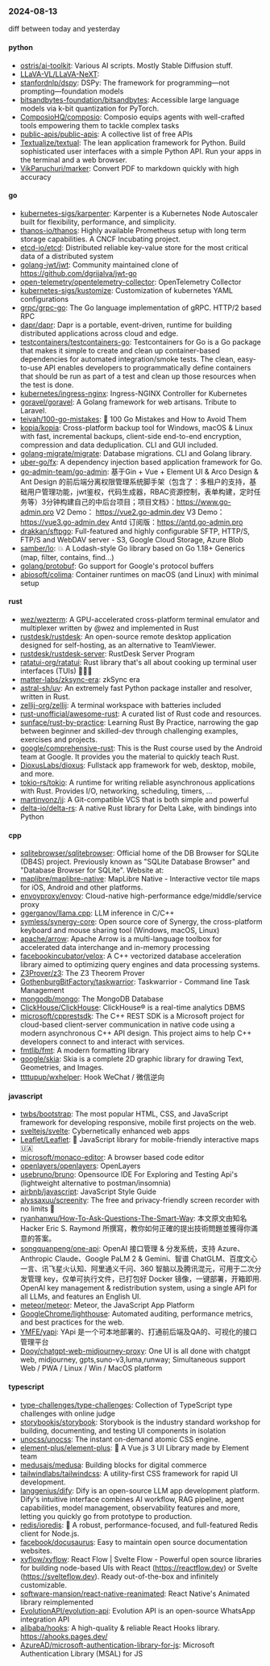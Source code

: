 ### 2024-08-13
diff between today and yesterday

#### python
* [ostris/ai-toolkit](https://github.com/ostris/ai-toolkit): Various AI scripts. Mostly Stable Diffusion stuff.
* [LLaVA-VL/LLaVA-NeXT](https://github.com/LLaVA-VL/LLaVA-NeXT): 
* [stanfordnlp/dspy](https://github.com/stanfordnlp/dspy): DSPy: The framework for programming—not prompting—foundation models
* [bitsandbytes-foundation/bitsandbytes](https://github.com/bitsandbytes-foundation/bitsandbytes): Accessible large language models via k-bit quantization for PyTorch.
* [ComposioHQ/composio](https://github.com/ComposioHQ/composio): Composio equips agents with well-crafted tools empowering them to tackle complex tasks
* [public-apis/public-apis](https://github.com/public-apis/public-apis): A collective list of free APIs
* [Textualize/textual](https://github.com/Textualize/textual): The lean application framework for Python. Build sophisticated user interfaces with a simple Python API. Run your apps in the terminal and a web browser.
* [VikParuchuri/marker](https://github.com/VikParuchuri/marker): Convert PDF to markdown quickly with high accuracy

#### go
* [kubernetes-sigs/karpenter](https://github.com/kubernetes-sigs/karpenter): Karpenter is a Kubernetes Node Autoscaler built for flexibility, performance, and simplicity.
* [thanos-io/thanos](https://github.com/thanos-io/thanos): Highly available Prometheus setup with long term storage capabilities. A CNCF Incubating project.
* [etcd-io/etcd](https://github.com/etcd-io/etcd): Distributed reliable key-value store for the most critical data of a distributed system
* [golang-jwt/jwt](https://github.com/golang-jwt/jwt): Community maintained clone of https://github.com/dgrijalva/jwt-go
* [open-telemetry/opentelemetry-collector](https://github.com/open-telemetry/opentelemetry-collector): OpenTelemetry Collector
* [kubernetes-sigs/kustomize](https://github.com/kubernetes-sigs/kustomize): Customization of kubernetes YAML configurations
* [grpc/grpc-go](https://github.com/grpc/grpc-go): The Go language implementation of gRPC. HTTP/2 based RPC
* [dapr/dapr](https://github.com/dapr/dapr): Dapr is a portable, event-driven, runtime for building distributed applications across cloud and edge.
* [testcontainers/testcontainers-go](https://github.com/testcontainers/testcontainers-go): Testcontainers for Go is a Go package that makes it simple to create and clean up container-based dependencies for automated integration/smoke tests. The clean, easy-to-use API enables developers to programmatically define containers that should be run as part of a test and clean up those resources when the test is done.
* [kubernetes/ingress-nginx](https://github.com/kubernetes/ingress-nginx): Ingress-NGINX Controller for Kubernetes
* [goravel/goravel](https://github.com/goravel/goravel): A Golang framework for web artisans. Tribute to Laravel.
* [teivah/100-go-mistakes](https://github.com/teivah/100-go-mistakes): 📖 100 Go Mistakes and How to Avoid Them
* [kopia/kopia](https://github.com/kopia/kopia): Cross-platform backup tool for Windows, macOS & Linux with fast, incremental backups, client-side end-to-end encryption, compression and data deduplication. CLI and GUI included.
* [golang-migrate/migrate](https://github.com/golang-migrate/migrate): Database migrations. CLI and Golang library.
* [uber-go/fx](https://github.com/uber-go/fx): A dependency injection based application framework for Go.
* [go-admin-team/go-admin](https://github.com/go-admin-team/go-admin): 基于Gin + Vue + Element UI & Arco Design & Ant Design 的前后端分离权限管理系统脚手架（包含了：多租户的支持，基础用户管理功能，jwt鉴权，代码生成器，RBAC资源控制，表单构建，定时任务等）3分钟构建自己的中后台项目；项目文档》：https://www.go-admin.pro V2 Demo： https://vue2.go-admin.dev V3 Demo： https://vue3.go-admin.dev Antd 订阅版：https://antd.go-admin.pro
* [drakkan/sftpgo](https://github.com/drakkan/sftpgo): Full-featured and highly configurable SFTP, HTTP/S, FTP/S and WebDAV server - S3, Google Cloud Storage, Azure Blob
* [samber/lo](https://github.com/samber/lo): 💥 A Lodash-style Go library based on Go 1.18+ Generics (map, filter, contains, find...)
* [golang/protobuf](https://github.com/golang/protobuf): Go support for Google's protocol buffers
* [abiosoft/colima](https://github.com/abiosoft/colima): Container runtimes on macOS (and Linux) with minimal setup

#### rust
* [wez/wezterm](https://github.com/wez/wezterm): A GPU-accelerated cross-platform terminal emulator and multiplexer written by @wez and implemented in Rust
* [rustdesk/rustdesk](https://github.com/rustdesk/rustdesk): An open-source remote desktop application designed for self-hosting, as an alternative to TeamViewer.
* [rustdesk/rustdesk-server](https://github.com/rustdesk/rustdesk-server): RustDesk Server Program
* [ratatui-org/ratatui](https://github.com/ratatui-org/ratatui): Rust library that's all about cooking up terminal user interfaces (TUIs) 👨‍🍳🐀
* [matter-labs/zksync-era](https://github.com/matter-labs/zksync-era): zkSync era
* [astral-sh/uv](https://github.com/astral-sh/uv): An extremely fast Python package installer and resolver, written in Rust.
* [zellij-org/zellij](https://github.com/zellij-org/zellij): A terminal workspace with batteries included
* [rust-unofficial/awesome-rust](https://github.com/rust-unofficial/awesome-rust): A curated list of Rust code and resources.
* [sunface/rust-by-practice](https://github.com/sunface/rust-by-practice): Learning Rust By Practice, narrowing the gap between beginner and skilled-dev through challenging examples, exercises and projects.
* [google/comprehensive-rust](https://github.com/google/comprehensive-rust): This is the Rust course used by the Android team at Google. It provides you the material to quickly teach Rust.
* [DioxusLabs/dioxus](https://github.com/DioxusLabs/dioxus): Fullstack app framework for web, desktop, mobile, and more.
* [tokio-rs/tokio](https://github.com/tokio-rs/tokio): A runtime for writing reliable asynchronous applications with Rust. Provides I/O, networking, scheduling, timers, ...
* [martinvonz/jj](https://github.com/martinvonz/jj): A Git-compatible VCS that is both simple and powerful
* [delta-io/delta-rs](https://github.com/delta-io/delta-rs): A native Rust library for Delta Lake, with bindings into Python

#### cpp
* [sqlitebrowser/sqlitebrowser](https://github.com/sqlitebrowser/sqlitebrowser): Official home of the DB Browser for SQLite (DB4S) project. Previously known as "SQLite Database Browser" and "Database Browser for SQLite". Website at:
* [maplibre/maplibre-native](https://github.com/maplibre/maplibre-native): MapLibre Native - Interactive vector tile maps for iOS, Android and other platforms.
* [envoyproxy/envoy](https://github.com/envoyproxy/envoy): Cloud-native high-performance edge/middle/service proxy
* [ggerganov/llama.cpp](https://github.com/ggerganov/llama.cpp): LLM inference in C/C++
* [symless/synergy-core](https://github.com/symless/synergy-core): Open source core of Synergy, the cross-platform keyboard and mouse sharing tool (Windows, macOS, Linux)
* [apache/arrow](https://github.com/apache/arrow): Apache Arrow is a multi-language toolbox for accelerated data interchange and in-memory processing
* [facebookincubator/velox](https://github.com/facebookincubator/velox): A C++ vectorized database acceleration library aimed to optimizing query engines and data processing systems.
* [Z3Prover/z3](https://github.com/Z3Prover/z3): The Z3 Theorem Prover
* [GothenburgBitFactory/taskwarrior](https://github.com/GothenburgBitFactory/taskwarrior): Taskwarrior - Command line Task Management
* [mongodb/mongo](https://github.com/mongodb/mongo): The MongoDB Database
* [ClickHouse/ClickHouse](https://github.com/ClickHouse/ClickHouse): ClickHouse® is a real-time analytics DBMS
* [microsoft/cpprestsdk](https://github.com/microsoft/cpprestsdk): The C++ REST SDK is a Microsoft project for cloud-based client-server communication in native code using a modern asynchronous C++ API design. This project aims to help C++ developers connect to and interact with services.
* [fmtlib/fmt](https://github.com/fmtlib/fmt): A modern formatting library
* [google/skia](https://github.com/google/skia): Skia is a complete 2D graphic library for drawing Text, Geometries, and Images.
* [ttttupup/wxhelper](https://github.com/ttttupup/wxhelper): Hook WeChat / 微信逆向

#### javascript
* [twbs/bootstrap](https://github.com/twbs/bootstrap): The most popular HTML, CSS, and JavaScript framework for developing responsive, mobile first projects on the web.
* [sveltejs/svelte](https://github.com/sveltejs/svelte): Cybernetically enhanced web apps
* [Leaflet/Leaflet](https://github.com/Leaflet/Leaflet): 🍃 JavaScript library for mobile-friendly interactive maps 🇺🇦
* [microsoft/monaco-editor](https://github.com/microsoft/monaco-editor): A browser based code editor
* [openlayers/openlayers](https://github.com/openlayers/openlayers): OpenLayers
* [usebruno/bruno](https://github.com/usebruno/bruno): Opensource IDE For Exploring and Testing Api's (lightweight alternative to postman/insomnia)
* [airbnb/javascript](https://github.com/airbnb/javascript): JavaScript Style Guide
* [alyssaxuu/screenity](https://github.com/alyssaxuu/screenity): The free and privacy-friendly screen recorder with no limits 🎥
* [ryanhanwu/How-To-Ask-Questions-The-Smart-Way](https://github.com/ryanhanwu/How-To-Ask-Questions-The-Smart-Way): 本文原文由知名 Hacker Eric S. Raymond 所撰寫，教你如何正確的提出技術問題並獲得你滿意的答案。
* [songquanpeng/one-api](https://github.com/songquanpeng/one-api): OpenAI 接口管理 & 分发系统，支持 Azure、Anthropic Claude、Google PaLM 2 & Gemini、智谱 ChatGLM、百度文心一言、讯飞星火认知、阿里通义千问、360 智脑以及腾讯混元，可用于二次分发管理 key，仅单可执行文件，已打包好 Docker 镜像，一键部署，开箱即用. OpenAI key management & redistribution system, using a single API for all LLMs, and features an English UI.
* [meteor/meteor](https://github.com/meteor/meteor): Meteor, the JavaScript App Platform
* [GoogleChrome/lighthouse](https://github.com/GoogleChrome/lighthouse): Automated auditing, performance metrics, and best practices for the web.
* [YMFE/yapi](https://github.com/YMFE/yapi): YApi 是一个可本地部署的、打通前后端及QA的、可视化的接口管理平台
* [Dooy/chatgpt-web-midjourney-proxy](https://github.com/Dooy/chatgpt-web-midjourney-proxy): One UI is all done with chatgpt web, midjourney, gpts,suno-v3,luma,runway; Simultaneous support Web / PWA / Linux / Win / MacOS platform

#### typescript
* [type-challenges/type-challenges](https://github.com/type-challenges/type-challenges): Collection of TypeScript type challenges with online judge
* [storybookjs/storybook](https://github.com/storybookjs/storybook): Storybook is the industry standard workshop for building, documenting, and testing UI components in isolation
* [unocss/unocss](https://github.com/unocss/unocss): The instant on-demand atomic CSS engine.
* [element-plus/element-plus](https://github.com/element-plus/element-plus): 🎉 A Vue.js 3 UI Library made by Element team
* [medusajs/medusa](https://github.com/medusajs/medusa): Building blocks for digital commerce
* [tailwindlabs/tailwindcss](https://github.com/tailwindlabs/tailwindcss): A utility-first CSS framework for rapid UI development.
* [langgenius/dify](https://github.com/langgenius/dify): Dify is an open-source LLM app development platform. Dify's intuitive interface combines AI workflow, RAG pipeline, agent capabilities, model management, observability features and more, letting you quickly go from prototype to production.
* [redis/ioredis](https://github.com/redis/ioredis): 🚀 A robust, performance-focused, and full-featured Redis client for Node.js.
* [facebook/docusaurus](https://github.com/facebook/docusaurus): Easy to maintain open source documentation websites.
* [xyflow/xyflow](https://github.com/xyflow/xyflow): React Flow | Svelte Flow - Powerful open source libraries for building node-based UIs with React (https://reactflow.dev) or Svelte (https://svelteflow.dev). Ready out-of-the-box and infinitely customizable.
* [software-mansion/react-native-reanimated](https://github.com/software-mansion/react-native-reanimated): React Native's Animated library reimplemented
* [EvolutionAPI/evolution-api](https://github.com/EvolutionAPI/evolution-api): Evolution API is an open-source WhatsApp integration API
* [alibaba/hooks](https://github.com/alibaba/hooks): A high-quality & reliable React Hooks library. https://ahooks.pages.dev/
* [AzureAD/microsoft-authentication-library-for-js](https://github.com/AzureAD/microsoft-authentication-library-for-js): Microsoft Authentication Library (MSAL) for JS
